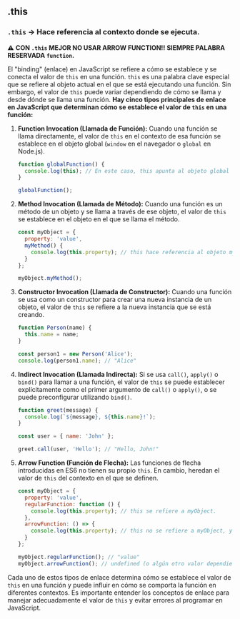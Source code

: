 ## .this

### `.this` → Hace referencia al contexto donde se ejecuta.


⚠️ **CON `.this` MEJOR NO USAR ARROW FUNCTION!! SIEMPRE PALABRA RESERVADA `function`.**

El "binding" (enlace) en JavaScript se refiere a cómo se establece y se conecta el valor de `this` en una función. `this` es una palabra clave especial que se refiere al objeto actual en el que se está ejecutando una función. Sin embargo, el valor de `this` puede variar dependiendo de cómo se llama y desde dónde se llama una función. **Hay cinco tipos principales de enlace en JavaScript que determinan cómo se establece el valor de `this` en una función:**

1. **Function Invocation (Llamada de Función):**
Cuando una función se llama directamente, el valor de `this` en el contexto de esa función se establece en el objeto global (`window` en el navegador o `global` en Node.js).
    
    ```jsx
    function globalFunction() {
      console.log(this); // En este caso, this apunta al objeto global (window en un navegador).
    }
    
    globalFunction();
    ```
    
2. **Method Invocation (Llamada de Método):**
Cuando una función es un método de un objeto y se llama a través de ese objeto, el valor de `this` se establece en el objeto en el que se llama el método.
    
    ```jsx
    const myObject = {
      property: 'value',
      myMethod() {
        console.log(this.property); // this hace referencia al objeto myObject.
      }
    };
    
    myObject.myMethod();
    ```
    
3. **Constructor Invocation (Llamada de Constructor):**
Cuando una función se usa como un constructor para crear una nueva instancia de un objeto, el valor de `this` se refiere a la nueva instancia que se está creando.
    
    ```jsx
    function Person(name) {
      this.name = name;
    }
    
    const person1 = new Person('Alice');
    console.log(person1.name); // "Alice"
    ```
    
4. **Indirect Invocation (Llamada Indirecta):**
Si se usa `call()`, `apply()` o `bind()` para llamar a una función, el valor de `this` se puede establecer explícitamente como el primer argumento de `call()` o `apply()`, o se puede preconfigurar utilizando `bind()`.
    
    ```jsx
    function greet(message) {
      console.log(`${message}, ${this.name}!`);
    }
    
    const user = { name: 'John' };
    
    greet.call(user, 'Hello'); // "Hello, John!"
    ```
    
5. **Arrow Function (Función de Flecha):**
Las funciones de flecha introducidas en ES6 no tienen su propio `this`. En cambio, heredan el valor de `this` del contexto en el que se definen.
    
    ```jsx
    const myObject = {
      property: 'value',
      regularFunction: function () {
        console.log(this.property); // this se refiere a myObject.
      },
      arrowFunction: () => {
        console.log(this.property); // this no se refiere a myObject, ya que las arrow functions no tienen su propio this.
      }
    };
    
    myObject.regularFunction(); // "value"
    myObject.arrowFunction(); // undefined (o algún otro valor dependiendo del contexto).
    ```
    

Cada uno de estos tipos de enlace determina cómo se establece el valor de `this` en una función y puede influir en cómo se comporta la función en diferentes contextos. Es importante entender los conceptos de enlace para manejar adecuadamente el valor de `this` y evitar errores al programar en JavaScript.